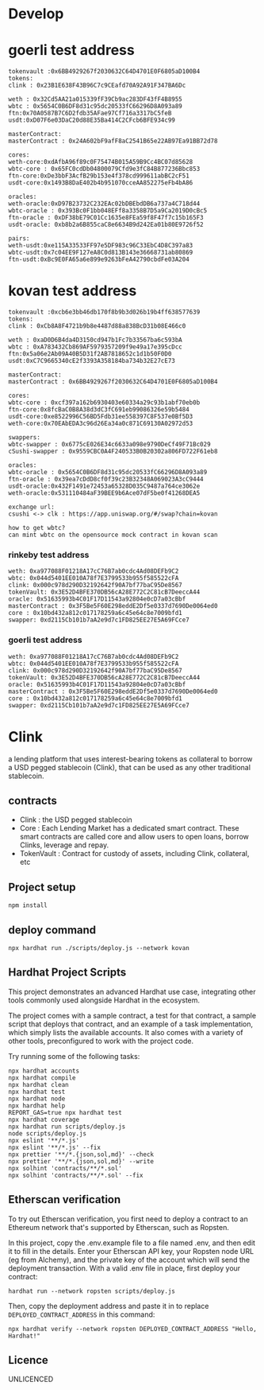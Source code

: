 # Develop

# goerli test address

```
tokenvault :0x6BB4929267f2030632C64D4701E0F6805aD100B4
tokens:
clink : 0x23B1E638F43B96C7c9CEafd70A92A91F347BA6Dc

weth : 0x32Cd5AA21a015339fF39Cb9ac283DF43fF4B8955
wbtc : 0x5654C0B6DF8d31c95dc20533fC66296D8A093a89
ftn:0x70A0587B7C6D2fdb35AFae97Cf716a3317bC5feB
usdt:0xD07F6e03DaC20d88E35Ba414C2CFcb6BFE934c99

masterContract:
masterContract : 0x24A602bF9afF8aC2541B65e22AB97Ea91BB72d78

cores:
weth-core:0xdAfbA96f89c0F75474B015A59B9Cc4BC07d85628
wbtc-core : 0x65FC0cdDb04800079Cfd9e3fC84B877236Bbc853
ftn-core:0xDe3bbF3AcfB29b153e4f378cd999611abBC2cF51
usdt-core:0x1493B8DaE402b4b951070cceAA852275eFb4bA86

oracles:
weth-oracle:0xD97B23732C232EAc02bDBEbdDB6a737a4C718d44
wbtc-oracle : 0x393Bc0F1bb048EFf8a3358B7D5a9Ca2019D0cBc5
ftn-oracle : 0xDF38bE79C01Cc1635e8FEa59f8F47f7c15b165F3
usdt-oracle: 0xb8b2a6B855caC8e6634B9d242Ea01b80E9726f52

pairs:
weth-usdt:0xe115A33533FF97e5DF983c96C33EbC4D8C397a83
wbtc-usdt:0x7c04EE9F127eA8C0d813B143e36668731ab80869
ftn-usdt:0xBc9E0FA65a6e899e9263bFeA42790cbdFe03A204
```

# kovan test address

```
tokenvault :0xcb6e3bb46db170f8b9b3d026b19b4ff638577639
tokens:
clink : 0xCb8A8F4721b9b8e4487d88a838BcD31b08E466c0

weth : 0xaD0D6B4da4D3150cd947b1Fc7b33567ba6c593bA
wbtc : 0xA783432Cb869AF5979357209f9e49a17e395cDcc
ftn:0x5a06e2Ab09A40B5D31f2AB7818652c1d1b50F0D0
usdt:0xC7C9665340cE2f3393A358184ba734b32E27cE73

masterContract:
masterContract : 0x6BB4929267f2030632C64D4701E0F6805aD100B4

cores:
wbtc-core : 0xcf397a162b6930403e60334a29c93b1abf70eb0b
ftn-core:0x8fcBaC0B8A38d3dC3fC691eb99086326e59b5484
usdt-core:0xe8522996C56BD5Fdb31ee558397C8F537e0Bf5D3
weth-core:0x70EAbEDA3c96d26Ea34a0c871C69130A02972d53

swappers:
wbtc-swapper : 0x6775cE026E34c6633a098e9790DeCf49F71Bc029
cSushi-swapper : 0x9559CBC0A4F240533B0B20302a806FD722F61eb8

oracles:
wbtc-oracle : 0x5654C0B6DF8d31c95dc20533fC66296D8A093a89
ftn-oracle : 0x39ea7cDdD8cf0f39c23B32348A069023A3cC9444
usdt-oracle:0x432F1491e72453a65328D035C9487a764ce3062e
weth-oracle:0x531110484aF39BEE9b6Ace07dF5be0f41268DEA5

exchange url:
csushi <-> clk : https://app.uniswap.org/#/swap?chain=kovan

how to get wbtc?
can mint wbtc on the opensource mock contract in kovan scan
```

### rinkeby test address

```
weth: 0xa977088F01218A17cC76B7ab0cdc4Ad08DEFb9C2
wbtc: 0x044d5401EE010A78f7E3799533b955f585522cFA
clink: 0x000c978d290D32192642f90A7bf77baC95De8567
tokenVault: 0x3E52D4BFE370DB56cA28E772C2C81cB7DeeccA44
oracle: 0x51635993b4C01F17D11543a92804e0cD7a03cBbf
masterContract : 0x3F5Be5F60E298eddE2Df5e0337d7690De0064ed0
core : 0x10bd432a812c017178259a6c45e64c8e7009bfd1
swapper: 0xd2115Cb101b7aA2e9d7c1FD825EE27E5A69FCce7
```

### goerli test address

```
weth: 0xa977088F01218A17cC76B7ab0cdc4Ad08DEFb9C2
wbtc: 0x044d5401EE010A78f7E3799533b955f585522cFA
clink: 0x000c978d290D32192642f90A7bf77baC95De8567
tokenVault: 0x3E52D4BFE370DB56cA28E772C2C81cB7DeeccA44
oracle: 0x51635993b4C01F17D11543a92804e0cD7a03cBbf
masterContract : 0x3F5Be5F60E298eddE2Df5e0337d7690De0064ed0
core : 0x10bd432a812c017178259a6c45e64c8e7009bfd1
swapper: 0xd2115Cb101b7aA2e9d7c1FD825EE27E5A69FCce7
```

# Clink

a lending platform that uses interest-bearing tokens as collateral to borrow a USD pegged stablecoin (Clink), that can
be used as any other traditional stablecoin.

## contracts

- Clink : the USD pegged stablecoin
- Core : Each Lending Market has a dedicated smart contract. These smart contracts are called core and allow users to
  open loans, borrow Clinks, leverage and repay.
- TokenVault : Contract for custody of assets, including Clink, collateral, etc

## Project setup

```
npm install
```

## deploy command

```
npx hardhat run ./scripts/deploy.js --network kovan
```

## Hardhat Project Scripts

This project demonstrates an advanced Hardhat use case, integrating other tools commonly used alongside Hardhat in the
ecosystem.

The project comes with a sample contract, a test for that contract, a sample script that deploys that contract, and an
example of a task implementation, which simply lists the available accounts. It also comes with a variety of other
tools, preconfigured to work with the project code.

Try running some of the following tasks:

```shell
npx hardhat accounts
npx hardhat compile
npx hardhat clean
npx hardhat test
npx hardhat node
npx hardhat help
REPORT_GAS=true npx hardhat test
npx hardhat coverage
npx hardhat run scripts/deploy.js
node scripts/deploy.js
npx eslint '**/*.js'
npx eslint '**/*.js' --fix
npx prettier '**/*.{json,sol,md}' --check
npx prettier '**/*.{json,sol,md}' --write
npx solhint 'contracts/**/*.sol'
npx solhint 'contracts/**/*.sol' --fix
```

## Etherscan verification

To try out Etherscan verification, you first need to deploy a contract to an Ethereum network that's supported by
Etherscan, such as Ropsten.

In this project, copy the .env.example file to a file named .env, and then edit it to fill in the details. Enter your
Etherscan API key, your Ropsten node URL (eg from Alchemy), and the private key of the account which will send the
deployment transaction. With a valid .env file in place, first deploy your contract:

```shell
hardhat run --network ropsten scripts/deploy.js
```

Then, copy the deployment address and paste it in to replace `DEPLOYED_CONTRACT_ADDRESS` in this command:

```shell
npx hardhat verify --network ropsten DEPLOYED_CONTRACT_ADDRESS "Hello, Hardhat!"
```

## Licence

UNLICENCED
